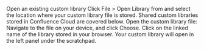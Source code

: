 Open an existing custom library
Click File > Open Library from and select the location where your custom library file is stored. Shared custom libraries stored in Confluence Cloud are covered below.
Open the custom library file:
Navigate to the file on your device, and click Choose.
Click on the linked name of the library stored in your browser.
Your custom library will open in the left panel under the scratchpad.
